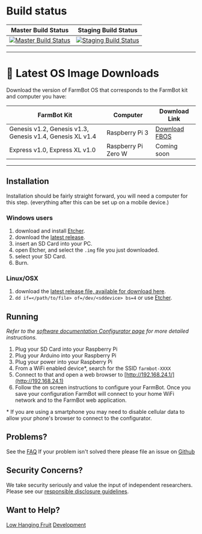 # Build status
| Master Build Status  | Staging Build Status |
| :---: | :---: |
| [![Master Build Status](https://circleci.com/gh/FarmBot/farmbot_os/tree/master.svg?style=svg)](https://circleci.com/gh/FarmBot/farmbot_os/tree/master) | [![Staging Build Status](https://circleci.com/gh/FarmBot/farmbot_os/tree/staging.svg?style=svg)](https://circleci.com/gh/FarmBot/farmbot_os/tree/staging) |
---

<!-- DON'T CHANGE THE TEXT BELOW. It is used in documentation links. -->
# :floppy_disk: Latest OS Image Downloads
<!-- DON'T CHANGE THE TEXT ABOVE. It is used in documentation links. -->

Download the version of FarmBot OS that corresponds to the FarmBot kit and computer you have:

| FarmBot Kit  | Computer | Download Link |
| --- | --- | --- |
| Genesis v1.2, Genesis v1.3, Genesis v1.4, Genesis XL v1.4 | Raspberry Pi 3 | [Download FBOS](https://github.com/FarmBot/farmbot_os/releases/download/v8.1.0/farmbot-rpi3-8.1.0.img) |
| Express v1.0, Express XL v1.0 | Raspberry Pi Zero W | Coming soon |

---

## Installation
Installation should be fairly straight forward, you will need a computer for this step.
(everything after this can be set up on a mobile device.)

### Windows users

 1. download and install [Etcher](https://etcher.io/).
 0. download the [latest release](#floppy_disk-latest-os-image-downloads).
 0. insert an SD Card into your PC.
 0. open Etcher, and select the `.img` file you just downloaded.
 0. select your SD Card.
 0. Burn.

### Linux/OSX

 1. download the [latest release file, available for download here](#floppy_disk-latest-os-image-downloads).
 0. ```dd if=</path/to/file> of=/dev/<sddevice> bs=4``` or use [Etcher](https://etcher.io/).

## Running
_Refer to the [software documentation Configurator page](https://software.farm.bot/docs/configurator) for more detailed instructions._

 1. Plug your SD Card into your Raspberry Pi
 0. Plug your Arduino into your Raspberry Pi
 0. Plug your power into your Raspberry Pi
 0. From a WiFi enabled device*, search for the SSID `farmbot-XXXX`
 0. Connect to that and open a web browser to [http://192.168.24.1/](http://192.168.24.1)
 0. Follow the on screen instructions to configure your FarmBot. Once you save your configuration FarmBot will connect to your home WiFi network and to the FarmBot web application.

\* If you are using a smartphone you may need to disable cellular data to allow your phone's browser to connect to the configurator.

## Problems?

See the [FAQ](docs/FAQ.md)
If your problem isn't solved there please file an issue on [Github](https://github.com/FarmBot-Labs/farmbot_os/issues/new)

## Security Concerns?

We take security seriously and value the input of independent researchers. Please see our [responsible disclosure guidelines](https://farm.bot/responsible-disclosure-of-security-vulnerabilities/).

## Want to Help?

[Low Hanging Fruit](https://github.com/FarmBot-Labs/farmbot_os/search?utf8=%E2%9C%93&q=TODO)
[Development](CONTRIBUTING.md)
